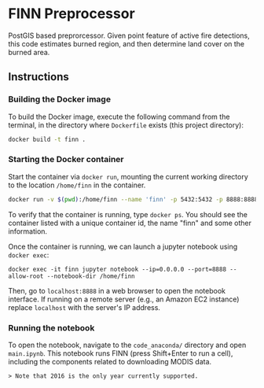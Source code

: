 # FINN Preprocessor

PostGIS based preprorcessor.  Given point feature of active fire detections, this code estimates burned region, and then determine land cover on the burned area.


## Instructions

### Building the Docker image

To build the Docker image, execute the following command from the terminal, in the directory where `Dockerfile` exists (this project directory):

```bash
docker build -t finn .
```

### Starting the Docker container

Start the container via `docker run`, mounting the current working directory to the location `/home/finn` in the container. 

```bash
docker run -v $(pwd):/home/finn --name 'finn' -p 5432:5432 -p 8888:8888 -d -e EARTHDATAUSER=yourusername -e EARTHDATAPW=yourpassword finn
```

To verify that the container is running, type `docker ps`. 
You should see the container listed with a unique container id, the name "finn" and some other information. 

Once the container is running, we can launch a jupyter notebook using `docker exec`: 

```
docker exec -it finn jupyter notebook --ip=0.0.0.0 --port=8888 --allow-root --notebook-dir /home/finn
```

Then, go to `localhost:8888` in a web browser to open the notebook interface. 
If running on a remote server (e.g., an Amazon EC2 instance) replace `localhost` with the server's IP address. 


### Running the notebook

To open the notebook, navigate to the `code_anaconda/` directory and open `main.ipynb`. 
This notebook runs FINN (press Shift+Enter to run a cell), including the components related to downloading MODIS data.

    > Note that 2016 is the only year currently supported.
